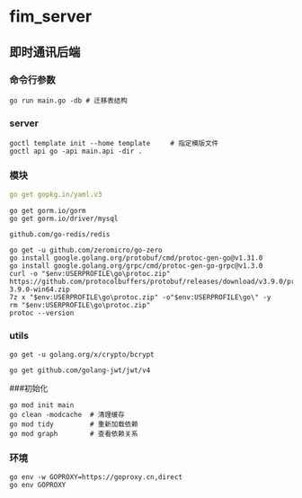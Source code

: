 # fim_server

## 即时通讯后端

### 命令行参数
```command
go run main.go -db # 迁移表结构
```

### server
```zero
goctl template init --home template     # 指定模版文件
goctl api go -api main.api -dir .
```





### 模块
``` yaml
go get gopkg.in/yaml.v3
```
```gorm mysql
go get gorm.io/gorm
go get gorm.io/driver/mysql
```
```redis
github.com/go-redis/redis
```
```zero rpc
go get -u github.com/zeromicro/go-zero
go install google.golang.org/protobuf/cmd/protoc-gen-go@v1.31.0
go install google.golang.org/grpc/cmd/protoc-gen-go-grpc@v1.3.0
curl -o "$env:USERPROFILE\go\protoc.zip" https://github.com/protocolbuffers/protobuf/releases/download/v3.9.0/protoc-3.9.0-win64.zip
7z x "$env:USERPROFILE\go\protoc.zip" -o"$env:USERPROFILE\go\" -y
rm "$env:USERPROFILE\go\protoc.zip"
protoc --version
```




### utils
```bcrypt
go get -u golang.org/x/crypto/bcrypt
```
```jwt
go get github.com/golang-jwt/jwt/v4
```

###初始化
```
go mod init main
go clean -modcache  # 清理缓存
go mod tidy         # 重新加载依赖
go mod graph        # 查看依赖关系
```

### 环境
```
go env -w GOPROXY=https://goproxy.cn,direct
go env GOPROXY
```